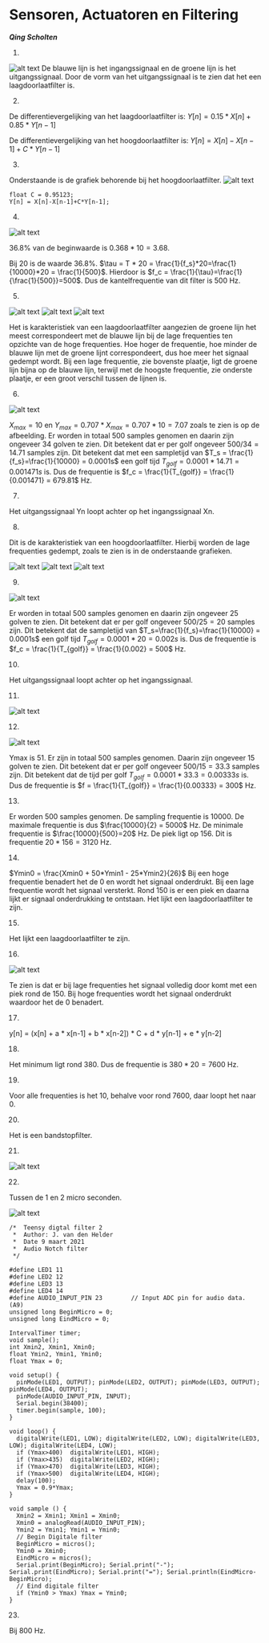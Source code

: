 # Sensoren, Actuatoren en Filtering
***Qing Scholten***

<script type="text/javascript" src="http://cdn.mathjax.org/mathjax/latest/MathJax.js?config=TeX-AMS-MML_HTMLorMML"></script>
<script type="text/x-mathjax-config">
  MathJax.Hub.Config({ tex2jax: {inlineMath: [['$', '$']]}, messageStyle: "none" });
</script>

1.

![alt text](image.png)
De blauwe lijn is het ingangssignaal en de groene lijn is het uitgangssignaal. Door de vorm van het uitgangssignaal is te zien dat het een laagdoorlaatfilter is.

2.

De differentievergelijking van het laagdoorlaatfilter is: 
$Y[n] = 0.15*X[n] + 0.85*Y[n-1]$

De differentievergelijking van het hoogdoorlaatfilter is:
$Y[n]=X[n]-X[n-1]+C*Y[n-1]$

3.

Onderstaande is de grafiek behorende bij het hoogdoorlaatfilter.
![alt text](image-1.png)
```arduino
float C = 0.95123;
Y[n] = X[n]-X[n-1]+C*Y[n-1];
```

4.

![alt text](image-2.png)

36.8% van de beginwaarde is $0.368*10 = 3.68$. 

Bij 20 is de waarde 36.8%. $\tau =  T * 20 = \frac{1}{f_s}*20=\frac{1}{10000}*20 = \frac{1}{500}$. Hierdoor is $f_c = \frac{1}{\tau}=\frac{1}{\frac{1}{500}}=500$. Dus de kantelfrequentie van dit filter is 500 Hz.

5.

![alt text](image-3.png)
![alt text](image-4.png)
![alt text](image-5.png)

Het is karakteristiek van een laagdoorlaatfilter aangezien de groene lijn het meest correspondeert met de blauwe lijn bij de lage frequenties ten opzichte van de hoge frequenties. Hoe hoger de frequentie, hoe minder de blauwe lijn met de groene lijnt correspondeert, dus hoe meer het signaal gedempt wordt. Bij een lage frequentie, zie bovenste plaatje, ligt de groene lijn bijna op de blauwe lijn, terwijl met de hoogste frequentie, zie onderste plaatje, er een groot verschil tussen de lijnen is.

6.

![alt text](image-7.png)

$X_{max}=10$ en $Y_{max} = 0.707*X_{max} = 0.707*10=7.07$ zoals te zien is op de afbeelding. Er worden in totaal 500 samples genomen en daarin zijn ongeveer 34 golven te zien. Dit betekent dat er per golf ongeveer $500/34=14.71$ samples zijn. Dit betekent dat met een sampletijd van $T_s = \frac{1}{f_s}=\frac{1}{10000} = 0.0001s$ een golf tijd  $T_{golf}=0.0001*14.71=0.001471s$ is. Dus de frequentie is $f_c = \frac{1}{T_{golf}} = \frac{1}{0.001471} = 679.81$ Hz.

7.

Het uitgangssignaal Yn loopt achter op het ingangssignaal Xn.

8.

Dit is de karakteristiek van een hoogdoorlaatfilter. Hierbij worden de lage frequenties gedempt, zoals te zien is in de onderstaande grafieken.

![alt text](image-8.png)
![alt text](image-9.png)
![alt text](image-10.png)

9.

![alt text](image-11.png)

Er worden in totaal 500 samples genomen en daarin zijn ongeveer 25 golven te zien. Dit betekent dat er per golf ongeveer $500/25=20$ samples zijn. Dit betekent dat de sampletijd van $T_s=\frac{1}{f_s}=\frac{1}{10000} = 0.0001s$ een golf tijd $T_{golf} = 0.0001 * 20 = 0.002s$ is. Dus de frequentie is $f_c = \frac{1}{T_{golf}} = \frac{1}{0.002} = 500$ Hz.

10.

Het uitgangssignaal loopt achter op het ingangssignaal.

11. 

![alt text](image-12.png)

12.

![alt text](image-13.png)

Ymax is 51. Er zijn in totaal 500 samples genomen. Daarin zijn ongeveer 15 golven te zien. Dit betekent dat er per golf ongeveer $500/15=33.3$ samples zijn. Dit betekent dat de tijd per golf $T_{golf} = 0.0001*33.3 = 0.00333s$ is. Dus de frequentie is $f = \frac{1}{T_{golf}} = \frac{1}{0.00333} = 300$ Hz.

13.

Er worden 500 samples genomen. De sampling frequentie is 10000. De maximale frequentie is dus $\frac{10000}{2} = 5000$ Hz. De minimale frequentie is $\frac{10000}{500}=20$ Hz.
De piek ligt op 156. Dit is frequentie $20 * 156 = 3120$ Hz.

14.

$Ymin0 = \frac{Xmin0 + 50*Ymin1 - 25*Ymin2}{26}$
Bij een hoge frequentie benadert het de 0 en wordt het signaal onderdrukt.
Bij een lage frequentie wordt het signaal versterkt. 
Rond 150 is er een piek en daarna lijkt er signaal onderdrukking te ontstaan.
Het lijkt een laagdoorlaatfilter te zijn. 

15.

Het lijkt een laagdoorlaatfilter te zijn.

16.

![alt text](image-14.png)

Te zien is dat er bij lage frequenties het signaal volledig door komt met een piek rond de 150. Bij hoge frequenties wordt het signaal onderdrukt waardoor het de 0 benadert.

17.

y[n] = (x[n] + a * x[n-1] + b * x[n-2]) * C + d * y[n-1] + e * y[n-2]

18.

Het minimum ligt rond 380. Dus de frequentie is $380 * 20=7600$ Hz.

19.

Voor alle frequenties is het 10, behalve voor rond 7600, daar loopt het naar 0.

20.

Het is een bandstopfilter.

21.

![alt text](image-15.png)

22.

Tussen de 1 en 2 micro seconden.

![alt text](image-16.png)

```arduino
/*  Teensy digtal filter 2
 *  Author: J. van den Helder
 *  Date 9 maart 2021
 *  Audio Notch filter
 */

#define LED1 11
#define LED2 12
#define LED3 13
#define LED4 14
#define AUDIO_INPUT_PIN 23        // Input ADC pin for audio data. (A9)
unsigned long BeginMicro = 0;
unsigned long EindMicro = 0;

IntervalTimer timer;
void sample();
int Xmin2, Xmin1, Xmin0;
float Ymin2, Ymin1, Ymin0;
float Ymax = 0;

void setup() {
  pinMode(LED1, OUTPUT); pinMode(LED2, OUTPUT); pinMode(LED3, OUTPUT); pinMode(LED4, OUTPUT);
  pinMode(AUDIO_INPUT_PIN, INPUT);
  Serial.begin(38400);
  timer.begin(sample, 100);
}

void loop() {
  digitalWrite(LED1, LOW); digitalWrite(LED2, LOW); digitalWrite(LED3, LOW); digitalWrite(LED4, LOW);
  if (Ymax>400)  digitalWrite(LED1, HIGH);
  if (Ymax>435)  digitalWrite(LED2, HIGH);
  if (Ymax>470)  digitalWrite(LED3, HIGH);
  if (Ymax>500)  digitalWrite(LED4, HIGH);
  delay(100);
  Ymax = 0.9*Ymax;
}

void sample () {
  Xmin2 = Xmin1; Xmin1 = Xmin0;
  Xmin0 = analogRead(AUDIO_INPUT_PIN);
  Ymin2 = Ymin1; Ymin1 = Ymin0;
  // Begin Digitale filter 
  BeginMicro = micros();
  Ymin0 = Xmin0;
  EindMicro = micros();
  Serial.print(BeginMicro); Serial.print("-"); Serial.print(EindMicro); Serial.print("="); Serial.println(EindMicro-BeginMicro);
  // Eind digitale filter
  if (Ymin0 > Ymax) Ymax = Ymin0;
}
```

23.

Bij 800 Hz.